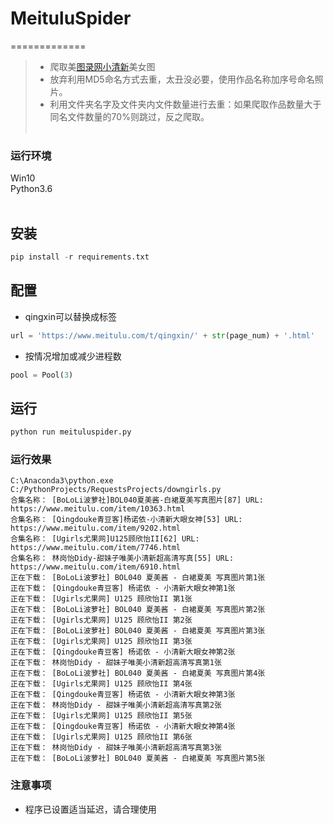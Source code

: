 # MeituluSpider
 =============

> - 爬取美[图录网小清新](https://www.meitulu.com/t/qingxin/)美女图
> - 放弃利用MD5命名方式去重，太丑没必要，使用作品名称加序号命名照片。
> - 利用文件夹名字及文件夹内文件数量进行去重：如果爬取作品数量大于同名文件数量的70%则跳过，反之爬取。
<br><br/>

### 运行环境

Win10<br>
Python3.6<br>
<br/>

## 安装
```python
pip install -r requirements.txt
```

## 配置
- qingxin可以替换成标签
```python
url = 'https://www.meitulu.com/t/qingxin/' + str(page_num) + '.html'
```

- 按情况增加或减少进程数
```python
pool = Pool(3)
```

## 运行

```python
python run meituluspider.py
```


### 运行效果
```
C:\Anaconda3\python.exe C:/PythonProjects/RequestsProjects/downgirls.py
合集名称： [BoLoLi波萝社]BOL040夏美酱-白裙夏美写真图片[87] URL: https://www.meitulu.com/item/10363.html
合集名称： [Qingdouke青豆客]杨诺依-小清新大眼女神[53] URL: https://www.meitulu.com/item/9202.html
合集名称： [Ugirls尤果网]U125顾欣怡II[62] URL: https://www.meitulu.com/item/7746.html
合集名称： 林岗怡Didy-甜妹子唯美小清新超高清写真[55] URL: https://www.meitulu.com/item/6910.html
正在下载： [BoLoLi波萝社] BOL040 夏美酱 - 白裙夏美 写真图片第1张
正在下载： [Qingdouke青豆客] 杨诺依 - 小清新大眼女神第1张
正在下载： [Ugirls尤果网] U125 顾欣怡II 第1张
正在下载： [BoLoLi波萝社] BOL040 夏美酱 - 白裙夏美 写真图片第2张
正在下载： [Ugirls尤果网] U125 顾欣怡II 第2张
正在下载： [BoLoLi波萝社] BOL040 夏美酱 - 白裙夏美 写真图片第3张
正在下载： [Ugirls尤果网] U125 顾欣怡II 第3张
正在下载： [Qingdouke青豆客] 杨诺依 - 小清新大眼女神第2张
正在下载： 林岗怡Didy - 甜妹子唯美小清新超高清写真第1张
正在下载： [BoLoLi波萝社] BOL040 夏美酱 - 白裙夏美 写真图片第4张
正在下载： [Ugirls尤果网] U125 顾欣怡II 第4张
正在下载： [Qingdouke青豆客] 杨诺依 - 小清新大眼女神第3张
正在下载： 林岗怡Didy - 甜妹子唯美小清新超高清写真第2张
正在下载： [Ugirls尤果网] U125 顾欣怡II 第5张
正在下载： [Qingdouke青豆客] 杨诺依 - 小清新大眼女神第4张
正在下载： [Ugirls尤果网] U125 顾欣怡II 第6张
正在下载： 林岗怡Didy - 甜妹子唯美小清新超高清写真第3张
正在下载： [BoLoLi波萝社] BOL040 夏美酱 - 白裙夏美 写真图片第5张
```

### 注意事项
- 程序已设置适当延迟，请合理使用
